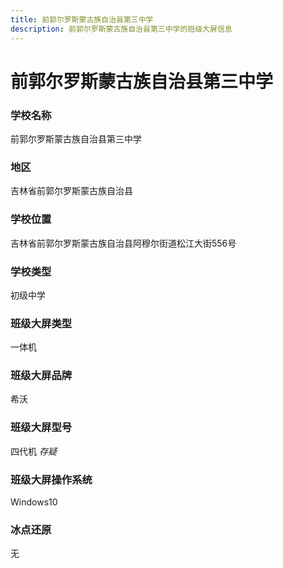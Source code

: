 ```yaml
---
title: 前郭尔罗斯蒙古族自治县第三中学
description: 前郭尔罗斯蒙古族自治县第三中学的班级大屏信息
---
```


# 前郭尔罗斯蒙古族自治县第三中学

### 学校名称

前郭尔罗斯蒙古族自治县第三中学

### 地区

吉林省前郭尔罗斯蒙古族自治县

### 学校位置

吉林省前郭尔罗斯蒙古族自治县阿穆尔街道松江大街556号

### 学校类型

初级中学

### 班级大屏类型

一体机

### 班级大屏品牌

希沃

### 班级大屏型号

四代机 _存疑_

### 班级大屏操作系统

Windows10

### 冰点还原

无